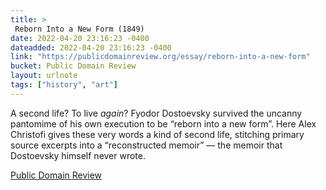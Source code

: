 ```yaml
---
title: > 
 Reborn Into a New Form (1849)
date: 2022-04-20 23:16:23 -0400
dateadded: 2022-04-20 23:16:23 -0400
link: "https://publicdomainreview.org/essay/reborn-into-a-new-form"
bucket: Public Domain Review
layout: urlnote
tags: ["history", "art"]
--- 
```

A second life? To live *again*? Fyodor Dostoevsky survived the uncanny pantomime of his own execution to be “reborn into a new form”. Here Alex Christofi gives these very words a kind of second life, stitching primary source excerpts into a “reconstructed memoir” — the memoir that Dostoevsky himself never wrote.
 <!-- end excerpt --> 
<div class='bucket'><a class='internal-link' href='/buckets/public-domain-review'>Public Domain Review</a></div> 

